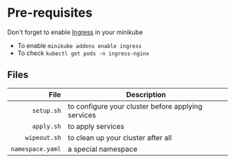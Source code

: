 # Pre-requisites

Don't forget to enable [Ingress](https://kubernetes.io/docs/tasks/access-application-cluster/ingress-minikube/) in your minikube

-   To enable
    `minikube addons enable ingress`
-   To check
    `kubectl get pods -n ingress-nginx`

## Files

|             File | Description                                        |
| ---------------: | -------------------------------------------------- |
|       `setup.sh` | to configure your cluster before applying services |
|       `apply.sh` | to apply services                                  |
|     `wipeout.sh` | to clean up your cluster after all                 |
| `namespace.yaml` | a special namespace                                |

